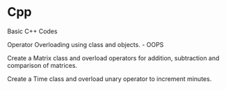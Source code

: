 # Cpp
Basic C++ Codes 

Operator Overloading using class and objects. - OOPS

Create a Matrix class and overload operators for addition, subtraction and comparison of matrices. 

Create a Time class and overload unary operator to increment minutes. 
